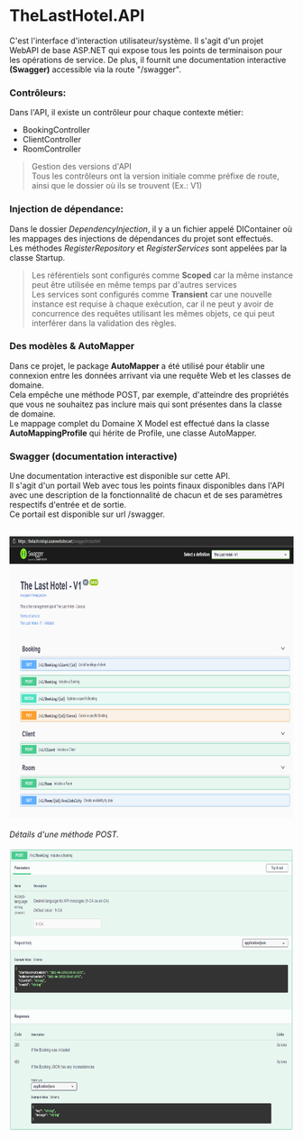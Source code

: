 # TheLastHotel.API
C'est l'interface d'interaction utilisateur/système.
Il s'agit d'un projet WebAPI de base ASP.NET qui expose tous les points de terminaison pour les opérations de service.
De plus, il fournit une documentation interactive **(Swagger)** accessible via la route "/swagger".


### Contrôleurs:
Dans l'API, il existe un contrôleur pour chaque contexte métier:
* BookingController
* ClientController
* RoomController 

>Gestion des versions d'API  
>Tous les contrôleurs ont la version initiale comme préfixe de route, ainsi que le dossier où ils se trouvent (Ex.: V1)

### Injection de dépendance:
Dans le dossier *DependencyInjection*, il y a un fichier appelé DIContainer où les mappages des injections de dépendances du projet sont effectués.<br />
Les méthodes *RegisterRepository* et *RegisterServices* sont appelées par la classe Startup.<br />
>Les référentiels sont configurés comme **Scoped** car la même instance peut être utilisée en même temps par d'autres services<br />
>Les services sont configurés comme **Transient** car une nouvelle instance est requise à chaque exécution, car il ne peut y avoir de concurrence des requêtes utilisant les mêmes objets, ce qui peut interférer dans la validation des règles.

### Des modèles & AutoMapper
Dans ce projet, le package **AutoMapper** a été utilisé pour établir une connexion entre les données arrivant via une requête Web et les classes de domaine.<br />
Cela empêche une méthode POST, par exemple, d'atteindre des propriétés que vous ne souhaitez pas inclure mais qui sont présentes dans la classe de domaine.<br />
Le mappage complet du Domaine X Model  est effectué dans la classe **AutoMappingProfile** qui hérite de Profile, une classe AutoMapper.<br />

### Swagger (documentation interactive)
Une documentation interactive est disponible sur cette API.<br />
Il s'agit d'un portail Web avec tous les points finaux disponibles dans l'API avec une description de la fonctionnalité de chacun et de ses paramètres respectifs d'entrée et de sortie.<br />
Ce portail est disponible sur url /swagger.<br /><br />

<img src="../Images/../Doc/Images/swagger_routes.png" alt="Swagger Routes" width="800" height="500"/><br /><br />
*Détails d'une méthode POST.*<br /><br />
<img src="../Images/../Doc/Images/swagger_postDetails.png" alt="Swagger Routes" width="800" height="500"/>
